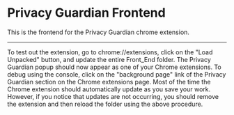 # Privacy Guardian Frontend

This is the frontend for the Privacy Guardian chrome extension. 

---

To test out the extension, go to chrome://extensions, click on the "Load Unpacked" button, and update the entire Front_End folder. The Privacy Guardian popup should now appear as one of your Chrome extensions. To debug using the console, click on the "background page" link of the Privacy Guardian section on the Chrome extensions page. Most of the time the Chrome extension should automatically update as you save your work. However, if you notice that updates are not occurring, you should remove the extension and then reload the folder using the above procedure. 